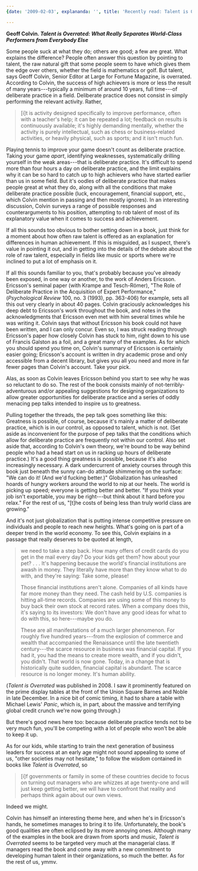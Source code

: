 ```yaml
---
{date: '2009-02-03', explananda: '', title: 'Recently read: Talent is Overrated'}

---
```

<strong>Geoff Colvin. <em>Talent is Overrated: What <em>Really</em> Separates World-Class Performers from Everybody Else</em></strong>

Some people suck at what they do; others are good; a few are great.  What explains the difference?  People often answer this question by pointing to talent, the raw natural gift that some people seem to have which gives them the edge over others, whether the field is mathematics or golf.  But talent, says Geoff Colvin, Senior Editor at Large for Fortune Magazine, is overrated.  According to Colvin, the success of high achievers is more or less the result of many years---typically a minimum of around 10 years, full time---of deliberate practice in a field.  Deliberate practice does not consist in simply performing the relevant activity.  Rather, 
<blockquote>[i]t is activity designed specifically to improve performance, often with a teacher's help; it can be repeated a lot; feedback on results is continuously available; it's highly demanding mentally, whether the activity is purely intellectual, such as chess or business-related activities, or heavily physical, such as sports; and it isn't much fun.</blockquote>
Playing tennis to improve your game doesn't count as deliberate practice.  Taking your game <em>apart</em>, identifying weaknesses, systematically drilling yourself in the weak areas---that is deliberate practice.  It's difficult to spend more than four hours a day on deliberate practice, and the limit explains why it can be so hard to catch up to high achievers who have started earlier than us in some field.  But it's oodles of deliberate practice that makes people great at what they do, along with all the conditions that make deliberate practice possible (luck, encouragement, financial support, etc., which Colvin mention in passing and then mostly ignores).  In an interesting discussion, Colvin surveys a range of possible responses and counterarguments to his position, attempting to rob talent of most of its explanatory value when it comes to success and achievement.  

If all this sounds too obvious to bother setting down in a book, just think  for a moment about how often raw talent is offered as an explanation for differences in human achievement.  If this is misguided, as I suspect, there's value in pointing it out, and in getting into the details of the debate about the role of raw talent, especially in fields like music or sports where we're inclined to put a lot of emphasis on it.  

If all this sounds familiar to you, that's probably because you've already been exposed, in one way or another, to the work of Anders Ericsson.  Ericsson's seminal paper (with Krampe and Tesch-R&ouml;mer), "The Role of Deliberate Practice in the Acquisition of Expert Performance," (<em>Psychological Review</em> 100, no. 3 (1993), pp. 363-406) for example, sets all this out very clearly in about 40 pages.  Colvin graciously acknowledges his deep debt to Ericsson's work throughout the book, and notes in the acknowledgments that Ericsson even met with him several times while he was writing it.  Colvin says that without Ericsson his book could not have been written, and I can only concur.  Even so, I was struck reading through Ericsson's paper how closely Colvin has stuck to him, right down to his use of Francis Galston as a foil, and a great many of the examples.  As for which you should spend you time on, Colvin's summary of Ericsson is certainly easier going; Ericsson's account is written in dry academic prose and only accessible from a decent library, but gives you all you need and more in far fewer pages than Colvin's account.  Take your pick.

Alas, as soon as Colvin leaves Ericsson behind you start to see why he was so reluctant to do so.  The rest of the book consists mainly of not-terribly-adventurous and/or appealing suggestions for designing organizations to allow greater opportunities for deliberate practice and a series of oddly menacing pep talks intended to inspire us to greatness.  

Pulling together the threads, the pep talk goes something like this: Greatness is possible, of course, because it's mainly a matter of deliberate practice, which is in our control, as opposed to talent, which is not.  (Set aside as inconvenient for the purpose of pep talks that the conditions which allow for deliberate practice are frequently not within our control.  Also set aside that, according to Colvin's own theory, we're bound to be way behind people who had a head start on us in racking up hours of deliberate practice.)  It's a good thing greatness is possible, because it's also increasingly necessary.  A dark undercurrent of anxiety courses through this book just beneath the sunny can-do attitude shimmering on the surface: "We can do it!  (And we'd fucking better.)"  Globalization has unleashed hoards of hungry workers around the world to nip at our heels.  The world is picking up speed; everyone is getting better and better.  "If you think your job isn't exportable, you may be right---but think about it hard before you relax."  For the rest of us, "[t]he costs of being less than truly world class are growing."  

And it's not just globalization that is putting intense competitive pressure on individuals and people to reach new heights.  What's going on is part of a deeper trend in the world economy.  To see this, Colvin explains in a passage that really deserves to be quoted at length,
<blockquote>we need to take a step back.  How many offers of credit cards do you get in the mail every day?  Do your kids get them?  how about your pet? . . . It's happening because the world's financial institutions are awash in money.  They literally have more than they know what to do with, and they're saying: Take some, please!

Those financial institutions aren't alone.  Companies of all kinds have far more money than they need.  The cash held by U.S. companies is hitting all-time records.  Companies are using some of this money to buy back their own stock at record rates.  When a company does this, it's saying to its investors: We don't have any good ideas for what to do with this, so here---maybe you do.

These are all manifestations of a much larger phenomenon.  For roughly five hundred years---from the explosion of commerce and wealth that accompanied the Renaissance until the late twentieth century---the scarce resource in business was financial capital.  If you had it, you had the means to create more wealth, and if you didn't, you didn't.  That world is now gone.  Today, in a change that is historically quite sudden, financial capital is abundant.  The scarce resource is no longer money.  It's human ability.</blockquote>
(<em>Talent is Overrated</em> was published in 2008.  I saw it prominently featured on the prime display tables at the front of the Union Square Barnes and Noble in late December.  In a nice bit of comic timing, it had to share a table with Michael Lewis' <em>Panic</em>, which is, in part, about the massive and terrifying global credit crunch we're now going through.)

But there's good news here too: because deliberate practice tends not to be very much fun, you'll be competing with a lot of people who won't be able to keep it up.  

As for our kids, while starting to train the next generation of business leaders for success at an early age might not sound appealing to some of us, "other societies may not hesitate," to follow the wisdom contained in books like <em>Talent is Overrated</em>, so <blockquote>[i]f governments or family in some of these countries decide to focus on turning out managers who are whizzes at age twenty-one and will just keep getting better, we will have to confront that reality and perhaps think again about our own views.</blockquote>
Indeed we might.  

Colvin has himself an interesting theme here, and when he's in Ericsson's hands, he sometimes manages to bring it to life.  Unfortunately, the book's good qualities are often eclipsed by its more annoying ones.  Although many of the examples in the book are drawn from sports and music, <em>Talent is Overrated</em> seems to be targeted very much at the managerial class.  If managers read the book and come away with a new commitment to developing human talent in their organizations, so much the better.  As for the rest of us, ymmv. 
